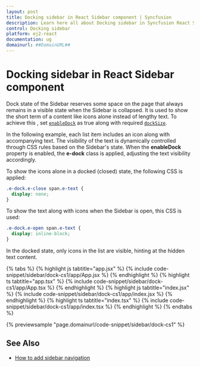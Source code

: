 ```yaml
---
layout: post
title: Docking sidebar in React Sidebar component | Syncfusion
description: Learn here all about Docking sidebar in Syncfusion React Sidebar component of Syncfusion Essential JS 2 and more.
control: Docking sidebar 
platform: ej2-react
documentation: ug
domainurl: ##DomainURL##
---
```


# Docking sidebar in React Sidebar component

Dock state of the Sidebar reserves some space on the page that always remains in a visible state when the Sidebar is collapsed. It is used to show the short term of a content like icons alone instead of lengthy text. To achieve this , set [`enableDock`](https://ej2.syncfusion.com/react/documentation/api/sidebar/#enabledock) as true along with required [`dockSize`](https://ej2.syncfusion.com/react/documentation/api/sidebar/#docksize).

In the following example, each list item includes an icon along with accompanying text. The visibility of the text is dynamically controlled through CSS rules based on the Sidebar's state. When the **enableDock** property is enabled, the **e-dock** class is applied, adjusting the text visibility accordingly. 

To show the icons alone in a docked (closed) state, the following CSS is applied:

```css
.e-dock.e-close span.e-text {
  display: none;
}
```

To show the text along with icons when the Sidebar is open, this CSS is used:

```css
.e-dock.e-open span.e-text {
  display: inline-block;
}
```

In the docked state, only icons in the list are visible, hinting at the hidden text content.

{% tabs %}
{% highlight js tabtitle="app.jsx" %}
{% include code-snippet/sidebar/dock-cs1/app/App.jsx %}
{% endhighlight %}
{% highlight ts tabtitle="app.tsx" %}
{% include code-snippet/sidebar/dock-cs1/app/App.tsx %}
{% endhighlight %}
{% highlight js tabtitle="index.jsx" %}
{% include code-snippet/sidebar/dock-cs1/app/index.jsx %}
{% endhighlight %}
{% highlight ts tabtitle="index.tsx" %}
{% include code-snippet/sidebar/dock-cs1/app/index.tsx %}
{% endhighlight %}
{% endtabs %}

 {% previewsample "page.domainurl/code-snippet/sidebar/dock-cs1" %}

## See Also

* [How to add sidebar navigation](./how-to/sidebar-with-treeview)